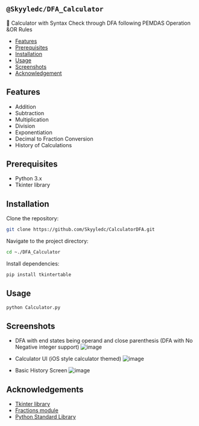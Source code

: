 ## `@Skyyledc/DFA_Calculator`
📱 Calculator with Syntax Check through DFA following PEMDAS Operation &OR Rules

- [Features](#features)
- [Prerequisites](#prerequisites)
- [Installation](#installation)
- [Usage](#usage)
- [Screenshots](#screenshots)
- [Acknowledgement](#acknowledgements)

## Features

- Addition
- Subtraction
- Multiplication
- Division
- Exponentiation
- Decimal to Fraction Conversion
- History of Calculations

## Prerequisites

- Python 3.x
- Tkinter library

## Installation

Clone the repository:
```bash
git clone https://github.com/Skyyledc/CalculatorDFA.git
```
Navigate to the project directory:
```bash
cd ~./DFA_Calculator
```
Install dependencies:
```bash
pip install tkintertable
```

## Usage
```bash
python Calculator.py
```

## Screenshots

- DFA with end states being operand and close parenthesis (DFA with No Negative integer support)
![image](https://github.com/Skyyledc/CalculatorDFA/assets/123300731/b34fa3a2-5779-4a3c-9d5d-e668854f4aad)

- Calculator UI (iOS style calculator themed)
![image](https://github.com/Skyyledc/CalculatorDFA/assets/123300731/269756cb-4f3f-4765-8dbb-bcefc4c3be40)

- Basic History Screen
![image](https://github.com/Skyyledc/CalculatorDFA/assets/123300731/f0705141-e040-461b-b63b-261bd3b0a71c)

## Acknowledgements
- [Tkinter library](https://docs.python.org/3/library/tkinter.html)
- [Fractions module](https://docs.python.org/3/library/fractions.html)
- [Python Standard Library](https://docs.python.org/3/library/)


